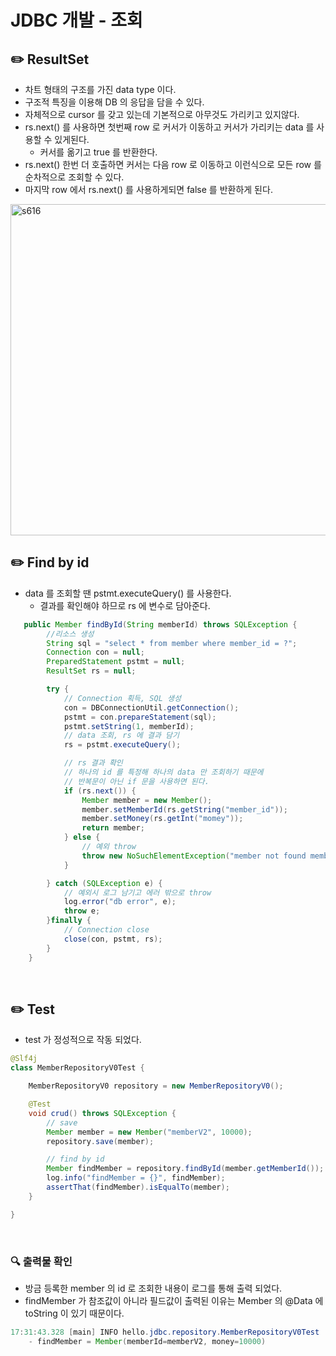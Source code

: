 # JDBC 개발 - 조회

## ✏️ ResultSet

- 차트 형태의 구조를 가진 data type 이다.
- 구조적 특징을 이용해 DB 의 응답을 담을 수 있다.
- 자체적으로 cursor 를 갖고 있는데 기본적으로 아무것도 가리키고 있지않다.
- rs.next() 를 사용하면 첫번째 row 로 커서가 이동하고 커서가 가리키는 data 를 사용할 수 있게된다.
    - 커서를 옮기고 true 를 반환한다.
- rs.next() 한번 더 호출하면 커서는 다음 row 로 이동하고 이런식으로 모든 row 를 순차적으로 조회할 수 있다.
- 마지막 row 에서 rs.next() 를 사용하게되면 false 를 반환하게 된다.

<img width="530" alt="s616" src="https://user-images.githubusercontent.com/115536240/215238977-4fd1c9a1-14fc-476c-bf44-639686aa100e.png">


<br>

## ✏️ Find by id

- data 를 조회할 땐 pstmt.executeQuery() 를 사용한다.
    - 결과를 확인해야 하므로 rs 에 변수로 담아준다.

```java
   public Member findById(String memberId) throws SQLException {
        //리소스 생성
        String sql = "select * from member where member_id = ?";
        Connection con = null;
        PreparedStatement pstmt = null;
        ResultSet rs = null;

        try {
            // Connection 획득, SQL 생성
            con = DBConnectionUtil.getConnection();
            pstmt = con.prepareStatement(sql);
            pstmt.setString(1, memberId);
            // data 조회, rs 에 결과 담기
            rs = pstmt.executeQuery();

            // rs 결과 확인
            // 하나의 id 를 특정해 하나의 data 만 조회하기 때문에
            // 반복문이 아닌 if 문을 사용하면 된다.
            if (rs.next()) {
                Member member = new Member();
                member.setMemberId(rs.getString("member_id"));
                member.setMoney(rs.getInt("momey"));
                return member;
            } else {
                // 예외 throw
                throw new NoSuchElementException("member not found memberId = " + memberId);
            }

        } catch (SQLException e) {
            // 예외시 로그 남기고 에러 밖으로 throw
            log.error("db error", e);
            throw e;
        }finally {
            // Connection close
            close(con, pstmt, rs);
        }
    }
```

<br>

## ✏️ Test

- test 가 정성적으로 작동 되었다.

```java
@Slf4j
class MemberRepositoryV0Test {

    MemberRepositoryV0 repository = new MemberRepositoryV0();

    @Test
    void crud() throws SQLException {
        // save
        Member member = new Member("memberV2", 10000);
        repository.save(member);

        // find by id
        Member findMember = repository.findById(member.getMemberId());
        log.info("findMember = {}", findMember);
        assertThat(findMember).isEqualTo(member);
    }

}
```

<br>

### 🔍 출력물 확인

- 방금 등록한 member 의 id 로 조회한 내용이 로그를 통해 출력 되었다.
- findMember 가 참조값이 아니라 필드값이 출력된 이유는 Member 의 @Data 에 toString 이 있기 때문이다.

```java
17:31:43.328 [main] INFO hello.jdbc.repository.MemberRepositoryV0Test 
    - findMember = Member(memberId=memberV2, money=10000)
```
